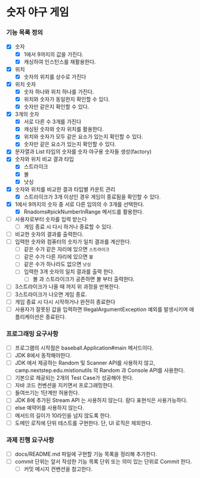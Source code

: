 # 숫자 야구 게임

### 기능 목록 정의
- [x] 숫자
    - [x] 1에서 9까지의 값을 가진다.
    - [x] 캐싱하여 인스턴스를 재활용한다.
- [x] 위치
    - [x] 숫자의 위치를 상수로 가진다
- [x] 위치 숫자
    - [x] 숫자 하나와 위치 하나를 가진다.
    - [x] 위치와 숫자가 동일한지 확인할 수 있다.
    - [x] 숫자만 같은지 확인할 수 있다.
- [x] 3개의 숫자
    - [x] 서로 다른 수 3개를 가진다
    - [x] 캐싱된 숫자와 숫자 위치를 활용한다.
    - [x] 위치와 숫자가 모두 같은 요소가 있는지 확인할 수 있다.
    - [x] 숫자만 같은 요소가 있는지 확인할 수 있다.
- [x] 문자열과 List 타입의 숫자를 숫자 야구용 숫자들 생성(factory)
- [x] 숫자와 위치 비교 결과 타입
    - [x] 스트라이크
    - [x] 볼
    - [x] 낫싱
- [x] 숫자와 위치를 비교한 결과 타입별 카운트 관리
    - [x] 스트라이크가 3개 이상인 경우 게임이 종료됨을 확인할 수 있다.
- [x] 1에서 9까지의 숫자 중 서로 다른 임의의 수 3개를 선택한다.
    - [x] Rnadoms#pickNumberInRange 메서드를 활용한다.
- [ ] 사용자로부터 숫자를 입력 받는다
    - [ ] 게임 종료 시 다시 하거나 종료할 수 있다.
- [ ] 비교한 숫자의 결과를 출력한다.
- [ ] 입력한 숫자와 컴퓨터의 숫자가 일치 결과를 계산한다.
    - [ ] 같은 수가 같은 자리에 있으면 `스트라이크`
    - [ ] 같은 수가 다른 자리에 있으면 `볼`
    - [ ] 같은 수가 하나라도 없으면 `낫싱`
    - [ ] 입력한 3개 숫자의 일치 결과를 출력 한다.
        - [ ] 볼 과 스트라이크가 공존하면 볼 부터 출력한다.
- [ ] 3스트라이크가 나올 때 까지 위 과정을 반복한다.
- [ ] 3스트라이크가 나오면 게임 종료.
- [ ] 게임 종료 시 다시 시작하거나 완전히 종료한다
- [ ] 사용자가 잘못된 값을 입력하면 IllegalArgumentException 예외를 발생시키며 애플리케이션은 종료된다.

### 프로그래밍 요구사항
- [ ] 프로그램의 시작점은 baseball.Application#main 메서드이다.
- [ ] JDK 8에서 동작해야한다.
- [ ] JDK 에서 제공하는 Random 및 Scanner API를 사용하지 않고, camp.nextstep.edu.mistionutils 의 Random 과 Console API를 사용한다.
- [ ] 기본으로 제공되는 2개의 Test Case가 성공해야 한다.
- [ ] 자바 코드 컨벤션을 지키면서 프로그래밍한다.
- [ ] 들여쓰기는 1단계만 허용한다.
- [ ] JDK 8에 추가된 Stream API 는 사용하지 않는다. 람다 표현식은 사용가능하다.
- [ ] else 예약어를 사용하지 않는다.
- [ ] 메서드의 길이가 10라인을 넘지 않도록 한다.
- [ ] 도메인 로직에 단위 테스트를 구현한다. 단, UI 로직은 제외한다.

### 과제 진행 요구사항
- [ ] docs/README.md 파일에 구현할 기능 목록을 정리해 추가한다.
- [ ] commit 단위는 앞서 작성한 기능 목록 단위 또는 의미 있는 단위로 Commit 한다.
    - [ ] 커밋 메시지 컨벤션을 참고한다.
